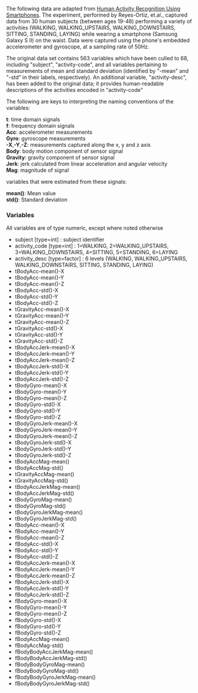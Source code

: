The following data are adapted from [Human Activity Recognition Using Smartphones](http://archive.ics.uci.edu/ml/datasets/Human+Activity+Recognition+Using+Smartphones).  The experiment, performed by Reyes-Ortiz, et.al., captured data from 30 human subjects (between ages 19-48) performing a variety of activities (WALKING, WALKING_UPSTAIRS, WALKING_DOWNSTAIRS, SITTING, STANDING, LAYING) while wearing a smartphone (Samsung Galaxy S II) on the waist. Data were captured using the phone's embedded accelerometer and gyroscope, at a sampling rate of 50Hz.

The original data set contains 563 variables which have been culled to 68, including "subject", "activity-code", and all variables pertaining to measurements of mean and standard deviation (identified by "-mean" and "-std" in their labels, respectively). An additional variable, "activity-desc", has been added to the original data; it provides human-readable descriptions of the activities encoded in "activity-code"

The following are keys to interpreting the naming conventions of the variables:

**t**: time domain signals      
**f**: frequency domain signals    
**Acc**: accelerometer measurements  
**Gyro**: gyroscope measurements  
**-X**,**-Y**,**-Z**: measurements captured along the x, y and z axis  
**Body**: body motion component of sensor signal  
**Gravity**: gravity component of sensor signal  
**Jerk**: jerk calculated from linear acceleration and angular velocity  
**Mag**: magnitude of signal  

variables that were estimated from these signals:  

**mean()**: Mean value  
**std()**: Standard deviation  

### Variables
All variables are of type numeric, except where noted otherwise

* subject           [type=int] : subject identifier
* activity_code     [type=int] : 1=WALKING, 2=WALKING_UPSTAIRS, 3=WALKING_DOWNSTAIRS, 4=SITTING, 5=STANDING, 6=LAYING 
* activity_desc     [type=factor] : 6 levels (WALKING, WALKING_UPSTAIRS, WALKING_DOWNSTAIRS, SITTING, STANDING, LAYING)
* tBodyAcc-mean()-X
* tBodyAcc-mean()-Y
* tBodyAcc-mean()-Z
* tBodyAcc-std()-X
* tBodyAcc-std()-Y
* tBodyAcc-std()-Z
* tGravityAcc-mean()-X
* tGravityAcc-mean()-Y
* tGravityAcc-mean()-Z
* tGravityAcc-std()-X
* tGravityAcc-std()-Y
* tGravityAcc-std()-Z
* tBodyAccJerk-mean()-X
* tBodyAccJerk-mean()-Y
* tBodyAccJerk-mean()-Z
* tBodyAccJerk-std()-X
* tBodyAccJerk-std()-Y
* tBodyAccJerk-std()-Z
* tBodyGyro-mean()-X
* tBodyGyro-mean()-Y
* tBodyGyro-mean()-Z
* tBodyGyro-std()-X
* tBodyGyro-std()-Y
* tBodyGyro-std()-Z
* tBodyGyroJerk-mean()-X
* tBodyGyroJerk-mean()-Y
* tBodyGyroJerk-mean()-Z
* tBodyGyroJerk-std()-X
* tBodyGyroJerk-std()-Y
* tBodyGyroJerk-std()-Z
* tBodyAccMag-mean()
* tBodyAccMag-std()
* tGravityAccMag-mean()
* tGravityAccMag-std()
* tBodyAccJerkMag-mean()
* tBodyAccJerkMag-std()
* tBodyGyroMag-mean()
* tBodyGyroMag-std()
* tBodyGyroJerkMag-mean()
* tBodyGyroJerkMag-std()
* fBodyAcc-mean()-X
* fBodyAcc-mean()-Y
* fBodyAcc-mean()-Z
* fBodyAcc-std()-X
* fBodyAcc-std()-Y
* fBodyAcc-std()-Z
* fBodyAccJerk-mean()-X
* fBodyAccJerk-mean()-Y
* fBodyAccJerk-mean()-Z
* fBodyAccJerk-std()-X
* fBodyAccJerk-std()-Y
* fBodyAccJerk-std()-Z
* fBodyGyro-mean()-X
* fBodyGyro-mean()-Y
* fBodyGyro-mean()-Z
* fBodyGyro-std()-X
* fBodyGyro-std()-Y
* fBodyGyro-std()-Z
* fBodyAccMag-mean()
* fBodyAccMag-std()
* fBodyBodyAccJerkMag-mean()
* fBodyBodyAccJerkMag-std()
* fBodyBodyGyroMag-mean()
* fBodyBodyGyroMag-std()
* fBodyBodyGyroJerkMag-mean()
* fBodyBodyGyroJerkMag-std()
